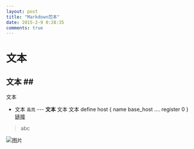 ```yaml
---
layout: post
title: "Markdown范本"
date: 2015-2-9 0:28:35
comments: true
---
```


# 文本      <!-- 标题 -->
## 文本 ##  <!-- 小标题 -->
文本        <!-- 普通文本 -->
* 文本      <!-- 加粗 -->
 `高亮`     <!-- 高亮 -->
---   <!-- 分割线 -->
 **文本**
         文本        <!-- 背景高亮 -->
    文本        <!-- 背景高亮 -->
	define host {
		name         base_host
		....
		register     0
	}
[链接](http://blog.fjvi.xyz/)

> abc        <!-- 引用 -->

![图片](http://tankywoo-wb.b0.upaiyun.com/nagios_nrpe.png)





